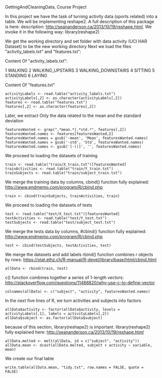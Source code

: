 GettingAndCleaningData, Course Project

In this project we have the task of turning activity data (sports related)
into a table. We will be implementing reshape2. A full description of this package is here:
description: http://seananderson.ca/2013/10/19/reshape.html. We invoke it in the following way:
library(reshape2)

We get the working directory and set folder with data activity (UCI HAR Dataset) to be the new working directory
Next we load the files "activity_labels.txt" and "features.txt":

Content Of "activity_labels.txt":

1 WALKING
2 WALKING_UPSTAIRS
3 WALKING_DOWNSTAIRS
4 SITTING
5 STANDING
6 LAYING

Content Of "features.txt"

 ```{r}
activityLabels <- read.table("activity_labels.txt")
activityLabels[,2] <- as.character(activityLabels[,2])
features <- read.table("features.txt")
features[,2] <- as.character(features[,2])
```
Later, we extract Only the data related to the mean and the standard deviation

 ```{r}
featuresWanted <- grep(".*mean.*|.*std.*", features[,2])
featuresWanted.names <- features[featuresWanted,2]
featuresWanted.names = gsub('-mean', 'Mean', featuresWanted.names)
featuresWanted.names = gsub('-std', 'Std', featuresWanted.names)
featuresWanted.names <- gsub('[-()]', '', featuresWanted.names)
```

We proceed to loading the datasets of training
```{r}
train <- read.table("train/X_train.txt")[featuresWanted]
trainActivities <- read.table("train/Y_train.txt")
trainSubjects <- read.table("train/subject_train.txt")
```
We merge the training data by columns, 
cbind() function fully explained: http://www.endmemo.com/program/R/cbind.php
```{r}
train <- cbind(trainSubjects, trainActivities, train)
```
We proceed to loading the datasets of tests

```{r}
test <- read.table("test/X_test.txt")[featuresWanted]
testActivities <- read.table("test/Y_test.txt")
testSubjects <- read.table("test/subject_test.txt")
```
We merge the tests data by columns, #cbind() function fully explained:  http://www.endmemo.com/program/R/cbind.php

```{r}
test <- cbind(testSubjects, testActivities, test)
```
We merge the datasets and add labels
rbind() function combines r objects by rows: https://stat.ethz.ch/R-manual/R-devel/library/base/html/cbind.html
```{r}
allData <- rbind(train, test) 
```
c() function combines together a series of 1-length vectors: http://stackoverflow.com/questions/11488820/why-use-c-to-define-vector
```{r}
colnames(allData) <- c("subject", "activity", featuresWanted.names)
```
In the next five lines of R, we turn activities and subjects into factors
```{r}
allData$activity <- factor(allData$activity, levels = activityLabels[,1], labels = activityLabels[,2])
allData$subject <- as.factor(allData$subject)
```
because of this section, library(reshape2) is important.
library(reshape2) fully explained here: http://seananderson.ca/2013/10/19/reshape.html
```{r}
allData.melted <- melt(allData, id = c("subject", "activity"))
allData.mean <- dcast(allData.melted, subject + activity ~ variable, mean)
```
We create our final table
```{r}
write.table(allData.mean, "tidy.txt", row.names = FALSE, quote = FALSE)
```

